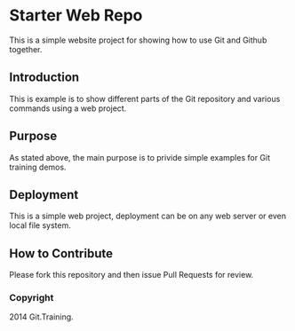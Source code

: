 # Starter Web Repo

This is a simple website project for
showing how to use Git and Github together.
## Introduction

This is example is to show different parts
of the Git repository and various commands
using a web project.

## Purpose

As stated above, the main purpose is to
privide simple examples for Git training
demos.

## Deployment

This is a simple web project, deployment
can be on any web server or even local
file system.

## How to Contribute

Please fork this repository and then issue Pull Requests for review.

### Copyright

2014 Git.Training.